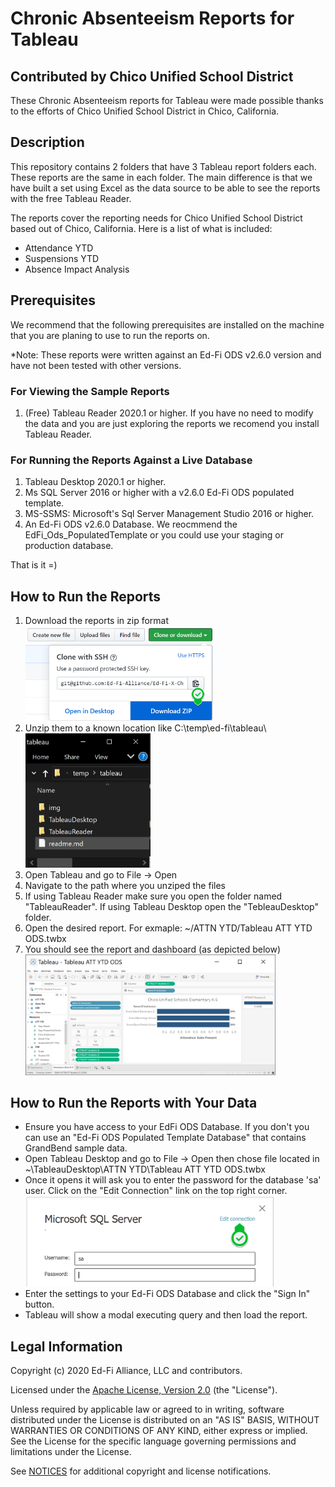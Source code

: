 ﻿# Chronic Absenteeism Reports for Tableau
## Contributed by Chico Unified School District

These Chronic Absenteeism reports for Tableau were made possible thanks to the efforts of Chico Unified
School District in Chico, California.

## Description

This repository contains 2 folders that have 3 Tableau report folders each. These
reports are the same in each folder. The main difference is that we have built a
set using Excel as the data source to be able to see the reports with the
free Tableau Reader.

The reports cover the reporting needs for Chico Unified School District based
out of Chico, California. Here is a list of what is included:

* Attendance YTD
* Suspensions YTD
* Absence Impact Analysis

## Prerequisites

We recommend that the following prerequisites are installed on the machine that
you are planing to use to run the reports on.

*Note: These reports were written against an Ed-Fi ODS v2.6.0 version and have
not been tested with other versions.

### For Viewing the Sample Reports

1. (Free) Tableau Reader 2020.1 or higher. If you have no need to modify the
   data and you are just exploring the reports we recomend you install Tableau
   Reader.

### For Running the Reports Against a Live Database

1. Tableau Desktop 2020.1 or higher.
2. Ms SQL Server 2016 or higher with a v2.6.0 Ed-Fi ODS populated template.
3. MS-SSMS: Microsoft's Sql Server Management Studio 2016 or higher.
4. An Ed-Fi ODS v2.6.0 Database. We reocmmend the EdFi_Ods_PopulatedTemplate or
   you could use your staging or production database.

That is it =)

## How to Run the Reports

1. Download the reports in zip format  
   <img src="img/download.png" width="300" />
2. Unzip them to a known location like C:\temp\ed-fi\tableau\  
   <img src="img/unzip.png"  width="200" />
3. Open Tableau and go to File -&gt; Open
4. Navigate to the path where you unziped the files
5. If using Tableau Reader make sure you open the folder named "TableauReader".
   If using Tableau Desktop open the "TebleauDesktop" folder.
6. Open the desired report. For exmaple: ~/ATTN YTD/Tableau ATT YTD ODS.twbx
7. You should see the report and dashboard (as depicted below)  
   <img src="img/tableauattnytd.png" width="400" />

## How to Run the Reports with Your Data

* Ensure you have access to your EdFi ODS Database. If you don't you can use an
  "Ed-Fi ODS Populated Template Database" that contains GrandBend sample data.
* Open Tableau Desktop and go to File -&gt; Open then chose file located in
  ~\TableauDesktop\ATTN YTD\Tableau ATT YTD ODS.twbx
* Once it opens it will ask you to enter the password for the database 'sa'
  user. Click on the "Edit Connection" link on the top right corner.  
  <img src="img/tableauopen1.png" width="400" />
* Enter the settings to your Ed-Fi ODS Database and click the "Sign In" button.
* Tableau will show a modal executing query and then load the report.

## Legal Information

Copyright (c) 2020 Ed-Fi Alliance, LLC and contributors.

Licensed under the [Apache License, Version 2.0](LICENSE) (the "License").

Unless required by applicable law or agreed to in writing, software distributed
under the License is distributed on an "AS IS" BASIS, WITHOUT WARRANTIES OR
CONDITIONS OF ANY KIND, either express or implied. See the License for the
specific language governing permissions and limitations under the License.

See [NOTICES](NOTICES.md) for additional copyright and license notifications.